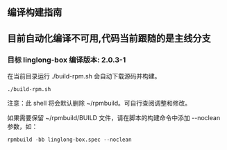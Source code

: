 ## 编译构建指南
## 目前自动化编译不可用,代码当前跟随的是主线分支

### 目标 linglong-box 编译版本: 2.0.3-1

在当前目录运行 ./build-rpm.sh 会自动下载源码并构建。
```
./build-rpm.sh
```

注意：此 shell 将会默认删除 ~/rpmbuild。可自行查阅调整和修改。

如果需要保留 ~/rpmbuild/BUILD 文件，请在脚本的构建命令中添加 --noclean 参数，如：
```
rpmbuild -bb linglong-box.spec --noclean
```